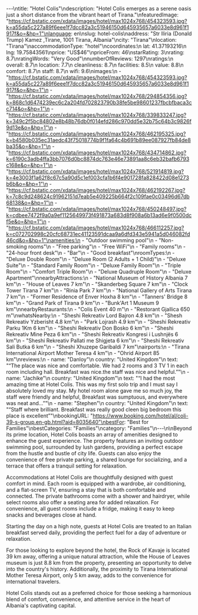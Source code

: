 ---\ntitle: "Hotel Colis"\ndescription: "Hotel Colis emerges as a serene oasis just a short distance from the vibrant heart of Tirana."\nfeaturedImage: "https://cf.bstatic.com/xdata/images/hotel/max1024x768/454323593.jpg?k=a55da5c227a89f6eee1f7dcc82a3c51946150d645935657a6033e8d961f1917f&o=&hp=1"\nlanguage: en\nslug: hotel-colis\naddress: "Str Iliria (Donald Trump) Kamez ,Tirane, 1001 Tirana, Albania"\ncity: "Tirana"\nlocation: "Tirana"\naccommodationType: "hotel"\ncoordinates:\n  lat: 41.37193216\n  lng: 19.75843561\nprice: "US$46"\npriceFrom: 46\nstarRating: 3\nrating: 8.7\nratingWords: "Very Good"\nnumberOfReviews: 1297\nratings:\n  overall: 8.7\n  location: 7.7\n  cleanliness: 8.7\n  facilities: 8.5\n  value: 8.8\n  comfort: 8.7\n  staff: 8.7\n  wifi: 9.6\nimages:\n  - "https://cf.bstatic.com/xdata/images/hotel/max1024x768/454323593.jpg?k=a55da5c227a89f6eee1f7dcc82a3c51946150d645935657a6033e8d961f1917f&o=&hp=1"\n  - "https://cf.bstatic.com/xdata/images/hotel/max1024x768/294854356.jpg?k=868c1d6474239ec6c2a204fd702823790b38fe5be98601237fbcbfbaca3cc714&o=&hp=1"\n  - "https://cf.bstatic.com/xdata/images/hotel/max1024x768/339833247.jpg?k=349c2f5bc84802e8b48b76db0f014efd286c970dd5e32b75c64b3c9826f9d13e&o=&hp=1"\n  - "https://cf.bstatic.com/xdata/images/hotel/max1024x768/462195325.jpg?k=b4580b035ec31aedc43f75018774b9f1fa64c4b691b89ee087927fb84de8ba35&o=&hp=1"\n  - "https://cf.bstatic.com/xdata/images/hotel/max1024x768/434714862.jpg?k=6190c3adb4ffa3bb7076d0bc8874dc763e46e73891aa8c6eb32bafb6793c168e&o=&hp=1"\n  - "https://cf.bstatic.com/xdata/images/hotel/max1024x768/521914819.jpg?k=4e3003f1a62f8c67c5a90d5c1ef003cfa1b6f4e901728fa828422d08e1273b6b&o=&hp=1"\n  - "https://cf.bstatic.com/xdata/images/hotel/max1024x768/462192267.jpg?k=7c8c9d248624c91962151d7eab5e409225b664f2c109fae0c03496d67db68138&o=&hp=1"\n  - "https://cf.bstatic.com/xdata/images/hotel/max1024x768/450248497.jpg?k=cdbee7472f9a0a9ef1125649973f491873a683d8f908a6b13ad6e9f0500dcf5e&o=&hp=1"\n  - "https://cf.bstatic.com/xdata/images/hotel/max1024x768/466112257.jpg?k=c072702998c20cfc68731ec41123591dcaa9a6dfd343e5941a5d046082fd46cd&o=&hp=1"\namenities:\n  - "Outdoor swimming pool"\n  - "Non-smoking rooms"\n  - "Free parking"\n  - "Free WiFi"\n  - "Family rooms"\n  - "24-hour front desk"\n  - "Bar"\n  - "Good breakfast"\nroomTypes:\n  - "Deluxe Double Room"\n  - "Deluxe Room (2 Adults + 1 Child)"\n  - "Deluxe Suite"\n  - "Standard Family Room"\n  - "Deluxe Family Room"\n  - "Triple Room"\n  - "Comfort Triple Room"\n  - "Deluxe Quadruple Room"\n  - "Deluxe Apartment"\nnearbyAttractions:\n  - "National Museum of History Albania 7 km"\n  - "House of Leaves 7 km"\n  - "Skanderbeg Square 7 km"\n  - "Clock Tower Tirana 7 km"\n  - "Rinia Park 7 km"\n  - "National Gallery of Arts Tirana 7 km"\n  - "Former Residence of Enver Hoxha 8 km"\n  - "Tanners' Bridge 8 km"\n  - "Grand Park of Tirana 9 km"\n  - "Bunk'Art 1 Museum 9 km"\nnearbyRestaurants:\n  - "Colis Event 40 m"\n  - "Restorant Gjallica 650 m"\nwhatsNearby:\n  - "Sheshi Rekreativ Lord Bajron 4.8 km"\n  - "Shesh Rekreativ Yzberisht 4.8 km"\n  - "Park Lojrash 4.9 km"\n  - "Sheshi Rekreativ Parku 1Km 6 km"\n  - "Sheshi Rekreativ Don Bosko 6 km"\n  - "Sheshi Rekreativ Mine Peza 6 km"\n  - "Sheshi Rekreativ Kongresi i Lushnjës 6 km"\n  - "Sheshi Rekreativ Pallati me Shigjeta 6 km"\n  - "Sheshi Rekreativ Sali Butka 6 km"\n  - "Sheshi Xhuzepe Garibaldi 7 km"\nairports:\n  - "Tirana International Airport Mother Teresa 4 km"\n  - "Ohrid Airport 85 km"\nreviews:\n  - name: "Danloy"\n    country: "United Kingdom"\n    text: "“The place was nice and comfortable. We had 2 rooms and 3 TV 1 in each room including hall.
Breakfast was nice.the staff was nice and helpful.”"\n  - name: "Jachike"\n    country: "United Kingdom"\n    text: "“I had the most amazing time at Hotel Colis. This was my first solo trip and I must say I absolutely loved my stay. My hotel room alone gave me so much joy, the staff were friendly and helpful, Breakfast was sumptuous, and everywhere was neat and...”"\n  - name: "Stephen"\n    country: "United Kingdom"\n    text: "“Staff where brilliant. Breakfast was really good cleen big bedroom this place is excellent”"\nbookingURL: "https://www.booking.com/hotel/al/coli-39-s-group.en-gb.html?aid=8035640"\nbestFor: "Best for Families"\nbestCategories: "Families"\ncategory: "Families"\n---\n\nBeyond its prime location, Hotel Colis boasts an array of amenities designed to enhance the guest experience. The property features an inviting outdoor swimming pool, surrounded by lush gardens, providing a perfect escape from the hustle and bustle of city life. Guests can also enjoy the convenience of free private parking, a shared lounge for socializing, and a terrace that offers a tranquil setting for relaxation.

Accommodations at Hotel Colis are thoughtfully designed with guest comfort in mind. Each room is equipped with a wardrobe, air conditioning, and a flat-screen TV, ensuring a stay that is both comfortable and connected. The private bathrooms come with a shower and hairdryer, while select rooms also offer a seating area for added relaxation. For convenience, all guest rooms include a fridge, making it easy to keep snacks and beverages close at hand.

Starting the day on a high note, guests at Hotel Colis are treated to an Italian breakfast served daily, providing the perfect fuel for a day of adventure or relaxation. 

For those looking to explore beyond the hotel, the Rock of Kavaje is located 39 km away, offering a unique natural attraction, while the House of Leaves museum is just 8.8 km from the property, presenting an opportunity to delve into the country's history. Additionally, the proximity to Tirana International Mother Teresa Airport, only 5 km away, adds to the convenience for international travelers.

Hotel Colis stands out as a preferred choice for those seeking a harmonious blend of comfort, convenience, and attentive service in the heart of Albania's captivating capital.